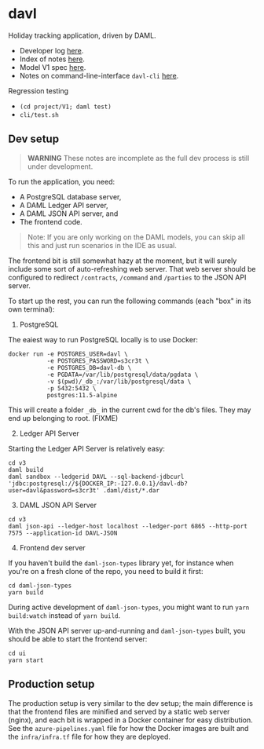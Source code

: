 # davl

Holiday tracking application, driven by DAML.

- Developer log [here](/notes/diary.md).
- Index of notes [here](/notes/index.md).
- Model V1 spec [here](/notes/v1-model.md).
- Notes on command-line-interface `davl-cli` [here](/cli/README.md).

Regression testing

- `(cd project/V1; daml test)`
- `cli/test.sh`

## Dev setup

> **WARNING** These notes are incomplete as the full dev process is still under
> development.

To run the application, you need:
- A PostgreSQL database server,
- A DAML Ledger API server,
- A DAML JSON API server, and
- The frontend code.

> Note: If you are only working on the DAML models, you can skip all this and
> just run scenarios in the IDE as usual.

The frontend bit is still somewhat hazy at the moment, but it will surely
include some sort of auto-refreshing web server. That web server should be
configured to redirect `/contracts`, `/command` and `/parties` to the JSON API
server.

To start up the rest, you can run the following commands (each "box" in its own
terminal):

1. PostgreSQL

The eaiest way to run PostgreSQL locally is to use Docker:

```
docker run -e POSTGRES_USER=davl \
           -e POSTGRES_PASSWORD=s3cr3t \
           -e POSTGRES_DB=davl-db \
           -e PGDATA=/var/lib/postgresql/data/pgdata \
           -v $(pwd)/_db_:/var/lib/postgresql/data \
           -p 5432:5432 \
           postgres:11.5-alpine
```

This will create a folder `_db_` in the current cwd for the db's files. They may end up belonging to root. (FIXME)

2. Ledger API Server

Starting the Ledger API Server is relatively easy:

```
cd v3
daml build
daml sandbox --ledgerid DAVL --sql-backend-jdbcurl 'jdbc:postgresql://${DOCKER_IP:-127.0.0.1}/davl-db?user=davl&password=s3cr3t' .daml/dist/*.dar
```

3. DAML JSON API Server

```
cd v3
daml json-api --ledger-host localhost --ledger-port 6865 --http-port 7575 --application-id DAVL-JSON
```

4. Frontend dev server

If you haven't build the `daml-json-types` library yet, for instance when
you're on a fresh clone of the repo, you need to build it first:

```
cd daml-json-types
yarn build
```

During active development of `daml-json-types`, you might want to run
`yarn build:watch` instead of `yarn build`.

With the JSON API server up-and-running and `daml-json-types` built,
you should be able to start the frontend server:

```
cd ui
yarn start
```

## Production setup

The production setup is very similar to the dev setup; the main difference is
that the frontend files are minified and served by a static web server (nginx),
and each bit is wrapped in a Docker container for easy distribution. See the
`azure-pipelines.yaml` file for how the Docker images are built and the
`infra/infra.tf` file for how they are deployed.
